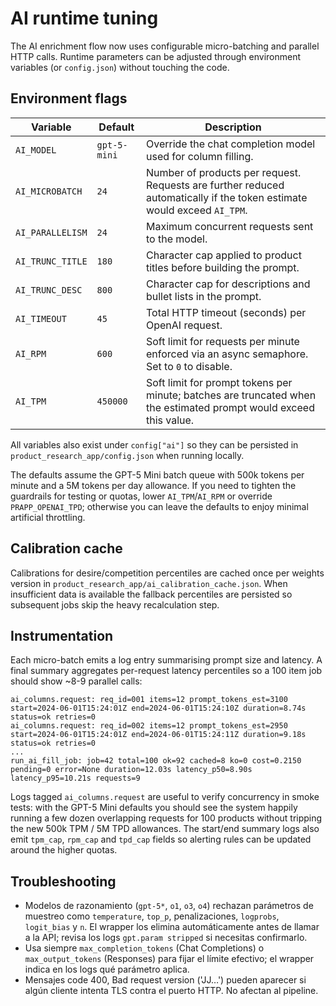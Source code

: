 # AI runtime tuning

The AI enrichment flow now uses configurable micro-batching and parallel HTTP calls. Runtime parameters can be adjusted through environment variables (or `config.json`) without touching the code.

## Environment flags

| Variable | Default | Description |
| --- | --- | --- |
| `AI_MODEL` | `gpt-5-mini` | Override the chat completion model used for column filling. |
| `AI_MICROBATCH` | `24` | Number of products per request. Requests are further reduced automatically if the token estimate would exceed `AI_TPM`. |
| `AI_PARALLELISM` | `24` | Maximum concurrent requests sent to the model. |
| `AI_TRUNC_TITLE` | `180` | Character cap applied to product titles before building the prompt. |
| `AI_TRUNC_DESC` | `800` | Character cap for descriptions and bullet lists in the prompt. |
| `AI_TIMEOUT` | `45` | Total HTTP timeout (seconds) per OpenAI request. |
| `AI_RPM` | `600` | Soft limit for requests per minute enforced via an async semaphore. Set to `0` to disable. |
| `AI_TPM` | `450000` | Soft limit for prompt tokens per minute; batches are truncated when the estimated prompt would exceed this value. |

All variables also exist under `config["ai"]` so they can be persisted in `product_research_app/config.json` when running locally.

The defaults assume the GPT-5 Mini batch queue with 500k tokens per minute and a 5M tokens per day allowance. If you need to tighten the guardrails for testing or quotas, lower `AI_TPM`/`AI_RPM` or override `PRAPP_OPENAI_TPD`; otherwise you can leave the defaults to enjoy minimal artificial throttling.

## Calibration cache

Calibrations for desire/competition percentiles are cached once per weights version in `product_research_app/ai_calibration_cache.json`. When insufficient data is available the fallback percentiles are persisted so subsequent jobs skip the heavy recalculation step.

## Instrumentation

Each micro-batch emits a log entry summarising prompt size and latency. A final summary aggregates per-request latency percentiles so a 100 item job should show ~8-9 parallel calls:

```
ai_columns.request: req_id=001 items=12 prompt_tokens_est=3100 start=2024-06-01T15:24:01Z end=2024-06-01T15:24:10Z duration=8.74s status=ok retries=0
ai_columns.request: req_id=002 items=12 prompt_tokens_est=2950 start=2024-06-01T15:24:01Z end=2024-06-01T15:24:11Z duration=9.18s status=ok retries=0
...
run_ai_fill_job: job=42 total=100 ok=92 cached=8 ko=0 cost=0.2150 pending=0 error=None duration=12.03s latency_p50=8.90s latency_p95=10.21s requests=9
```

Logs tagged `ai_columns.request` are useful to verify concurrency in smoke tests: with the GPT-5 Mini defaults you should see the system happily running a few dozen overlapping requests for 100 products without tripping the new 500k TPM / 5M TPD allowances. The start/end summary logs also emit `tpm_cap`, `rpm_cap` and `tpd_cap` fields so alerting rules can be updated around the higher quotas.

## Troubleshooting

- Modelos de razonamiento (`gpt-5*`, `o1`, `o3`, `o4`) rechazan parámetros de muestreo como `temperature`, `top_p`, penalizaciones, `logprobs`, `logit_bias` y `n`. El wrapper los elimina automáticamente antes de llamar a la API; revisa los logs `gpt.param stripped` si necesitas confirmarlo.
- Usa siempre `max_completion_tokens` (Chat Completions) o `max_output_tokens` (Responses) para fijar el límite efectivo; el wrapper indica en los logs qué parámetro aplica.
- Mensajes code 400, Bad request version ('JJ…') pueden aparecer si algún cliente intenta TLS contra el puerto HTTP. No afectan al pipeline.

